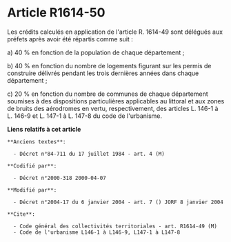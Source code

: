 # Article R1614-50

Les crédits calculés en application de l'article R. 1614-49 sont délégués aux préfets après avoir été répartis comme suit :

a) 40 % en fonction de la population de chaque département ;

b) 40 % en fonction du nombre de logements figurant sur les permis de construire délivrés pendant les trois dernières années
dans chaque département ;

c) 20 % en fonction du nombre de communes de chaque département soumises à des dispositions particulières applicables au
littoral et aux zones de bruits des aérodromes en vertu, respectivement, des articles L. 146-1 à L. 146-9 et L. 147-1 à L.
147-8 du code de l'urbanisme.

**Liens relatifs à cet article**

	**Anciens textes**:

	  - Décret n°84-711 du 17 juillet 1984 - art. 4 (M)

	**Codifié par**:

	  - Décret n°2000-318 2000-04-07

	**Modifié par**:

	  - Décret n°2004-17 du 6 janvier 2004 - art. 7 () JORF 8 janvier 2004

	**Cite**:

	  - Code général des collectivités territoriales - art. R1614-49 (M)
	  - Code de l'urbanisme L146-1 à L146-9, L147-1 à L147-8
